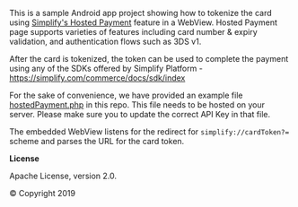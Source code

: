 
This is a sample Android app project showing how to tokenize the card using [Simplify's Hosted Payment](https://simplify.com/commerce/docs/tools/hosted-payments) feature in a WebView.
Hosted Payment page supports varieties of features including card number & expiry validation, and authentication flows such as 3DS v1.

After the card is tokenized, the token can be used to complete the payment using any of the SDKs offered by Simplify Platform - https://simplify.com/commerce/docs/sdk/index

For the sake of convenience, we have provided an example file [hostedPayment.php](./hostedPayments.php) in this repo. This file needs to be hosted on your server. Please make sure you to update the correct API Key in that file.

The embedded WebView listens for the redirect for `simplify://cardToken?=` scheme and parses the URL for the card token.


**License**

Apache License, version 2.0.

© Copyright 2019
